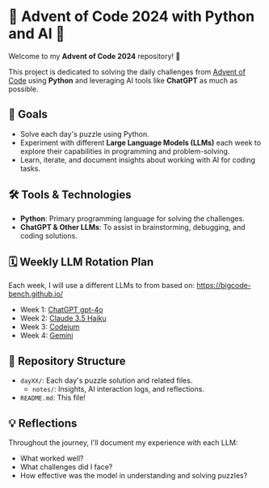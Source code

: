 # 🎄 Advent of Code 2024 with Python and AI 🤖

Welcome to my **Advent of Code 2024** repository! 🎅

This project is dedicated to solving the daily challenges from [Advent of Code](https://adventofcode.com/) using **Python** and leveraging AI tools like **ChatGPT** as much as possible.

## 🎯 Goals
- Solve each day's puzzle using Python.
- Experiment with different **Large Language Models (LLMs)** each week to explore their capabilities in programming and problem-solving.
- Learn, iterate, and document insights about working with AI for coding tasks.

## 🛠️ Tools & Technologies
- **Python**: Primary programming language for solving the challenges.
- **ChatGPT & Other LLMs**: To assist in brainstorming, debugging, and coding solutions.

## 🗓️ Weekly LLM Rotation Plan
Each week, I will use a different LLMs to from based on: https://bigcode-bench.github.io/
- Week 1: [ChatGPT gpt-4o](https://chatgpt.com/)
- Week 2: [Claude 3.5 Haiku](https://claude.ai/new)
- Week 3: [Codeium](https://codeium.com/)
- Week 4: [Gemini](https://gemini.google.com/app)

## 📂 Repository Structure
- `dayXX/`: Each day's puzzle solution and related files.
  - `notes/`: Insights, AI interaction logs, and reflections.
- `README.md`: This file!

## 💡 Reflections
Throughout the journey, I'll document my experience with each LLM:

- What worked well?
- What challenges did I face?
- How effective was the model in understanding and solving puzzles?